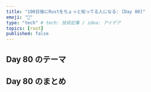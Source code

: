 ```yaml
---
title: "100日後にRustをちょっと知ってる人になる: [Day 80]"
emoji: "🦀"
type: "tech" # tech: 技術記事 / idea: アイデア
topics: [rust]
published: false
---
```

## Day 80 のテーマ

## Day 80 のまとめ
